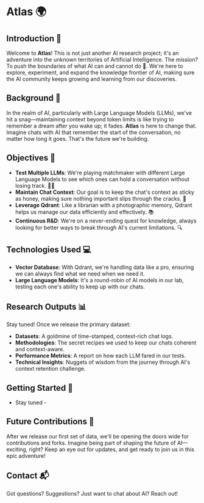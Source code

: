 # Atlas 🌍

## Introduction 🚀
Welcome to **Atlas**! This is not just another AI research project; it's an adventure into the unknown territories of Artificial Intelligence. 
The mission? To push the boundaries of what AI can and cannot do 🤖. We're here to explore, experiment, and expand the knowledge frontier of AI, making sure the AI community keeps growing and learning from our discoveries.

## Background 📖
In the realm of AI, particularly with Large Language Models (LLMs), we've hit a snag—maintaining context beyond token limits is like trying to remember a dream after you wake up; it fades. 
**Atlas** is here to change that. Imagine chats with AI that remember the start of the conversation, no matter how long it goes. That's the future we're building.

## Objectives 🎯
- **Test Multiple LLMs**: We're playing matchmaker with different Large Language Models to see which ones can hold a conversation without losing track. 🤹‍♂️
- **Maintain Chat Context**: Our goal is to keep the chat's context as sticky as honey, making sure nothing important slips through the cracks. 🍯
- **Leverage Qdrant**: Like a librarian with a photographic memory, Qdrant helps us manage our data efficiently and effectively. 📚
- **Continuous R&D**: We're on a never-ending quest for knowledge, always looking for better ways to break through AI's current limitations. 🔍

## Technologies Used 💻
- **Vector Database**: With Qdrant, we're handling data like a pro, ensuring we can always find what we need when we need it.
- **Large Language Models**: It's a round-robin of AI models in our lab, testing each one's ability to keep up with our chats.

## Research Outputs 📊
Stay tuned! Once we release the primary dataset:
- **Datasets**: A goldmine of time-stamped, context-rich chat logs.
- **Methodologies**: The secret recipes we used to keep our chats coherent and context-aware.
- **Performance Metrics**: A report on how each LLM fared in our tests.
- **Technical Insights**: Nuggets of wisdom from the journey through AI's context retention challenge.

## Getting Started 🌟
- Stay tuned -

## Future Contributions 🤝
After we release our first set of data, we'll be opening the doors wide for contributions and forks. 
Imagine being part of shaping the future of AI—exciting, right? Keep an eye out for updates, and get ready to join us in this epic adventure!


## Contact 📬
Got questions? Suggestions? Just want to chat about AI? Reach out!



